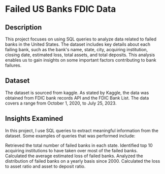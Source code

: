 # Failed US Banks FDIC Data

## Description
This project focuses on using SQL queries to analyze data related to failed banks in the United States. The dataset includes key details about each failing bank, such as the bank's name, state, city, acquiring institution, closing date, estimated loss, total assets, and total deposits. This analysis enables us to gain insights on some important factors contributing to bank failures.

## Dataset
The dataset is sourced from kaggle. As stated by Kaggle, the data was obtained from FDIC bank records API and the FDIC Bank List. The data covers a range from October 1, 2020, to July 25, 2023.

## Insights Examined
In this project, I use SQL queries to extract meaningful information from the dataset. Some examples of queries that was performed include:

Retrieved the total number of failed banks in each state.
Identified top 10 acquiring institutions to have taken over most of the failed banks.
Calculated the average estimated loss of failed banks.
Analyzed the distribution of failed banks on a yearly basis since 2000.
Calculated the loss to asset ratio and asset to deposit ratio.
